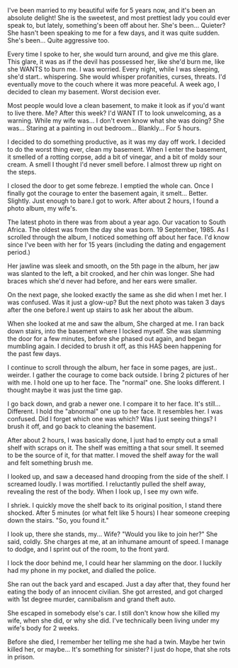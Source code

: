 I've been married to my beautiful wife for 5 years now, and it's been an absolute delight! She is the sweetest, and most prettiest lady you could ever speak to, but lately, something's been off about her. She's been... Quieter? She hasn't been speaking to me for a few days, and it was quite sudden. She's been... Quite aggressive too.

 Every time I spoke to her, she would turn around, and give me this glare. This glare, it was as if the devil has possessed her, like she'd burn me, like she WANTS to burn me. I was worried. Every night, while I was sleeping, she'd start.. whispering. She would whisper profanities, curses, threats. I'd eventually move to the couch where it was more peaceful. A week ago, I decided to clean my basement. Worst decision ever. 

Most people would love a clean basement, to make it look as if you'd want to live there. Me? After this week? I'd WANT IT to look unwelcoming, as a warning. While my wife was... I don't even know what she was doing?  She was... Staring at a painting in out bedroom... Blankly... For 5 hours. 


I decided to do something productive, as it was my day off work. I decided to do the worst thing ever, clean my basement. When I enter the basement, it smelled of a rotting corpse, add a bit of vinegar, and a bit of moldy sour cream. A smell I thought I'd never smell before. I almost threw up right on the steps.

 I closed the door to get some febreze. I emptied the whole can. Once I finally got the courage to enter the basement again, it smelt... Better. Slightly. Just enough to bare.I got to work. After about 2 hours, I found a photo album, my wife's.

The latest photo in there was from about a year ago. Our vacation to South Africa. The oldest was from the day she was born. 19 September, 1985. As I scrolled through the album, I noticed something off about her face. I'd know since I've been with her for 15 years (including the dating and engagement period.)


Her jawline was sleek and smooth, on the 5th page in the album, her jaw was slanted to the left, a bit crooked, and her chin was longer. She had braces which she'd never had before, and her ears were smaller.

On the next page, she looked exactly the same as she did when I met her. I was confused. Was it just a glow-up? But the next photo was taken 3 days after the one before.I went up stairs to ask her about the album.

 When she looked at me and saw the album, She charged at me. I ran back down stairs, into the basement where I locked myself. She was slamming the door for a few minutes, before she phased out again, and began mumbling again.
I decided to brush it off, as this HAS been happening for the past few days.

I continue to scroll through the album, her face in some pages, are just.. weirder. I gather the courage to come back outside. I bring 2 pictures of her with me. I hold one up to her face. The "normal" one. She looks different. I thought maybe it was just the time gap.

I go back down, and grab a newer one. I compare it to her face. It's still... Different. I hold the "abnormal" one up to her face. It resembles her. I was confused. Did I forget which one was which? Was I just seeing things? I brush it off, and go back to cleaning the basement.

After about 2 hours, I was basically done, I just had to empty out a small shelf with scraps on it. The shelf was emitting a that sour smell. It seemed to be the source of it, for that matter. I moved the shelf away for the wall and felt something brush me.

I looked up, and saw a deceased hand drooping from the side of the shelf. I screamed loudly. I was mortified. I reluctantly pulled the shelf away, revealing the rest of the body. When I look up, I see my own wife.

I shriek. I quickly move the shelf back to its original position, I stand there shocked. After 5 minutes (or what felt like 5 hours) I hear someone creeping down the stairs. "So, you found it."

I look up, there she stands, my... Wife? "Would you like to join her?" She said, coldly. She charges at me, at an inhumane amount of speed. I manage to dodge, and I sprint out of the room, to the front yard.

I lock the door behind me, I could hear her slamming on the door. I luckily had my phone in my pocket, and dialled the police.

She ran out the back yard and escaped. Just a day after that, they found her eating the body of an innocent civilian. She got arrested, and got charged with 1st degree murder, cannibalism and grand theft auto.

She escaped in somebody else's car. I still don't know how she killed my wife, when she did, or why she did. I've technically been living under my wife's body for 2 weeks.

Before she died, I remember her telling me she had a twin. Maybe her twin killed her, or maybe... It's something for sinister? I just do hope, that she rots in prison.